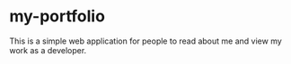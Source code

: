 # my-portfolio
This is a simple web application for people to read about me and view my work as a developer.
